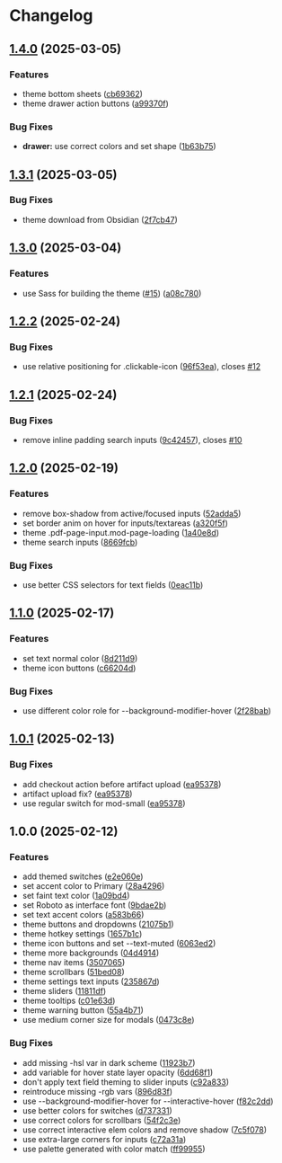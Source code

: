 # Changelog

## [1.4.0](https://github.com/HarmfulBreeze/obsidian-material-3-theme/compare/1.3.1...1.4.0) (2025-03-05)


### Features

* theme bottom sheets ([cb69362](https://github.com/HarmfulBreeze/obsidian-material-3-theme/commit/cb693621763ce26b4b0166f4beaa1bf9b688c7a2))
* theme drawer action buttons ([a99370f](https://github.com/HarmfulBreeze/obsidian-material-3-theme/commit/a99370f56da0f5b30245ebc668263b8f9386fec8))


### Bug Fixes

* **drawer:** use correct colors and set shape ([1b63b75](https://github.com/HarmfulBreeze/obsidian-material-3-theme/commit/1b63b759503f2b450c39fd94c051555c7669c620))

## [1.3.1](https://github.com/HarmfulBreeze/obsidian-material-3-theme/compare/v1.3.0...1.3.1) (2025-03-05)


### Bug Fixes

* theme download from Obsidian ([2f7cb47](https://github.com/HarmfulBreeze/obsidian-material-3-theme/commit/2f7cb471ec5615e7e52654e1c03abd29629307e8))

## [1.3.0](https://github.com/HarmfulBreeze/obsidian-material-3-theme/compare/v1.2.2...v1.3.0) (2025-03-04)


### Features

* use Sass for building the theme ([#15](https://github.com/HarmfulBreeze/obsidian-material-3-theme/issues/15)) ([a08c780](https://github.com/HarmfulBreeze/obsidian-material-3-theme/commit/a08c780015fd27d493849ddf876ec74258312de5))

## [1.2.2](https://github.com/HarmfulBreeze/obsidian-material-3-theme/compare/v1.2.1...v1.2.2) (2025-02-24)


### Bug Fixes

* use relative positioning for .clickable-icon ([96f53ea](https://github.com/HarmfulBreeze/obsidian-material-3-theme/commit/96f53eaa02bba722d965f42be16f5fd85433ada5)), closes [#12](https://github.com/HarmfulBreeze/obsidian-material-3-theme/issues/12)

## [1.2.1](https://github.com/HarmfulBreeze/obsidian-material-3-theme/compare/v1.2.0...v1.2.1) (2025-02-24)


### Bug Fixes

* remove inline padding search inputs ([9c42457](https://github.com/HarmfulBreeze/obsidian-material-3-theme/commit/9c424571864b232986f79d427e46bb8550de2f9b)), closes [#10](https://github.com/HarmfulBreeze/obsidian-material-3-theme/issues/10)

## [1.2.0](https://github.com/HarmfulBreeze/obsidian-material-3-theme/compare/v1.1.0...v1.2.0) (2025-02-19)


### Features

* remove box-shadow from active/focused inputs ([52adda5](https://github.com/HarmfulBreeze/obsidian-material-3-theme/commit/52adda53e6bc5d2a2ed622583dde42bf0e0383bc))
* set border anim on hover for inputs/textareas ([a320f5f](https://github.com/HarmfulBreeze/obsidian-material-3-theme/commit/a320f5fda6f53b663cb2f2eb1f4234d2884bafd0))
* theme .pdf-page-input.mod-page-loading ([1a40e8d](https://github.com/HarmfulBreeze/obsidian-material-3-theme/commit/1a40e8d3f3d1a38a0b686664cbf0071ea525f164))
* theme search inputs ([8669fcb](https://github.com/HarmfulBreeze/obsidian-material-3-theme/commit/8669fcbf3805097548993d458f0bd02eb68888e3))


### Bug Fixes

* use better CSS selectors for text fields ([0eac11b](https://github.com/HarmfulBreeze/obsidian-material-3-theme/commit/0eac11b65bfcdb799a1d9f5e740b8f37f7677da4))

## [1.1.0](https://github.com/HarmfulBreeze/obsidian-material-3-theme/compare/v1.0.1...v1.1.0) (2025-02-17)


### Features

* set text normal color ([8d211d9](https://github.com/HarmfulBreeze/obsidian-material-3-theme/commit/8d211d985f281f34b418d061c3e2257ddf98cac0))
* theme icon buttons ([c66204d](https://github.com/HarmfulBreeze/obsidian-material-3-theme/commit/c66204d05df0ec86f1c628779d2fd1ff38765f08))


### Bug Fixes

* use different color role for --background-modifier-hover ([2f28bab](https://github.com/HarmfulBreeze/obsidian-material-3-theme/commit/2f28bab6eadb31e2b3b29215fe5d2e8b20bb198b))

## [1.0.1](https://github.com/HarmfulBreeze/obsidian-material-3-theme/compare/v1.0.0...v1.0.1) (2025-02-13)


### Bug Fixes

* add checkout action before artifact upload ([ea95378](https://github.com/HarmfulBreeze/obsidian-material-3-theme/commit/ea95378d0342e723953ef31b829dda4f766c3344))
* artifact upload fix? ([ea95378](https://github.com/HarmfulBreeze/obsidian-material-3-theme/commit/ea95378d0342e723953ef31b829dda4f766c3344))
* use regular switch for mod-small ([ea95378](https://github.com/HarmfulBreeze/obsidian-material-3-theme/commit/ea95378d0342e723953ef31b829dda4f766c3344))

## 1.0.0 (2025-02-12)


### Features

* add themed switches ([e2e060e](https://github.com/HarmfulBreeze/obsidian-material-3-theme/commit/e2e060eb0f0c03701e7a1fc14c9c32ff6937165d))
* set accent color to Primary ([28a4296](https://github.com/HarmfulBreeze/obsidian-material-3-theme/commit/28a42963fd5c3dd961edcb1ecb10e1a1836dd2a3))
* set faint text color ([1a09bd4](https://github.com/HarmfulBreeze/obsidian-material-3-theme/commit/1a09bd4937665745fa0ca7ffd5c59b063c51b8a5))
* set Roboto as interface font ([9bdae2b](https://github.com/HarmfulBreeze/obsidian-material-3-theme/commit/9bdae2b23cc2cc0ac0eb855d9505145ad5b4ce07))
* set text accent colors ([a583b66](https://github.com/HarmfulBreeze/obsidian-material-3-theme/commit/a583b6647ba49552b40c233f4708a3f665a02c46))
* theme buttons and dropdowns ([21075b1](https://github.com/HarmfulBreeze/obsidian-material-3-theme/commit/21075b1b5ca86e96041e074af92ed9787a9af980))
* theme hotkey settings ([1657b1c](https://github.com/HarmfulBreeze/obsidian-material-3-theme/commit/1657b1c1df4754bf12e23f041947fbc7dfb27e6a))
* theme icon buttons and set --text-muted ([6063ed2](https://github.com/HarmfulBreeze/obsidian-material-3-theme/commit/6063ed20e93d137afa260a3e762b29c70810d99e))
* theme more backgrounds ([04d4914](https://github.com/HarmfulBreeze/obsidian-material-3-theme/commit/04d491478c1c8c3736737e21a91fc34166f6985b))
* theme nav items ([3507065](https://github.com/HarmfulBreeze/obsidian-material-3-theme/commit/3507065b755848436395202f6196fa22a14c4a7a))
* theme scrollbars ([51bed08](https://github.com/HarmfulBreeze/obsidian-material-3-theme/commit/51bed08c1acd7d24ce5d748c110815db7075d4b1))
* theme settings text inputs ([235867d](https://github.com/HarmfulBreeze/obsidian-material-3-theme/commit/235867d536ff863d27530f5e1984115bfeda50c8))
* theme sliders ([11811df](https://github.com/HarmfulBreeze/obsidian-material-3-theme/commit/11811dfc3538ba8b66eef68709cb55c682e030d9))
* theme tooltips ([c01e63d](https://github.com/HarmfulBreeze/obsidian-material-3-theme/commit/c01e63d91dfb6e178c0a45671bf46c067c6593b1))
* theme warning button ([55a4b71](https://github.com/HarmfulBreeze/obsidian-material-3-theme/commit/55a4b711fb89f96a14d70876544c07ac56922a94))
* use medium corner size for modals ([0473c8e](https://github.com/HarmfulBreeze/obsidian-material-3-theme/commit/0473c8ed23adce27480011912d8cbec22c997024))


### Bug Fixes

* add missing -hsl var in dark scheme ([11923b7](https://github.com/HarmfulBreeze/obsidian-material-3-theme/commit/11923b7037658a029409d807a69535ea6ae15df8))
* add variable for hover state layer opacity ([6dd68f1](https://github.com/HarmfulBreeze/obsidian-material-3-theme/commit/6dd68f1fb6d44d3b5b89620298ba057478f3cb45))
* don't apply text field theming to slider inputs ([c92a833](https://github.com/HarmfulBreeze/obsidian-material-3-theme/commit/c92a8336e0e4b8a5c19672a7ca8e29da253db797))
* reintroduce missing -rgb vars ([896d83f](https://github.com/HarmfulBreeze/obsidian-material-3-theme/commit/896d83f6295e177293396ff8385f860699fdf21f))
* use --background-modifier-hover for --interactive-hover ([f82c2dd](https://github.com/HarmfulBreeze/obsidian-material-3-theme/commit/f82c2dd44531ae29c9475098daf9288ffe7e21e8))
* use better colors for switches ([d737331](https://github.com/HarmfulBreeze/obsidian-material-3-theme/commit/d73733101aee34074ad23654cbee20a0fdc1c931))
* use correct colors for scrollbars ([54f2c3e](https://github.com/HarmfulBreeze/obsidian-material-3-theme/commit/54f2c3e1a2c6153d1351488a8bc56871e87f5a4f))
* use correct interactive elem colors and remove shadow ([7c5f078](https://github.com/HarmfulBreeze/obsidian-material-3-theme/commit/7c5f07806ef9887041c296cf88c3272125bba56e))
* use extra-large corners for inputs ([c72a31a](https://github.com/HarmfulBreeze/obsidian-material-3-theme/commit/c72a31a95395c84e488de3bb982b4f18c275b415))
* use palette generated with color match ([ff99955](https://github.com/HarmfulBreeze/obsidian-material-3-theme/commit/ff999556971e086813a8f9d4e5650c3b57376725))
